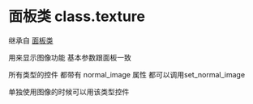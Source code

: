 # 面板类 class.texture

继承自 [面板类](Script/界面/面板)


用来显示图像功能 基本参数跟面板一致

所有类型的控件 都带有 normal_image 属性  都可以调用set_normal_image

单独使用图像的时候可以用该类型控件

